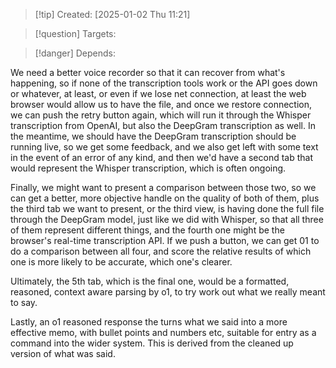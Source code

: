 
>[!tip] Created: [2025-01-02 Thu 11:21]

>[!question] Targets: 

>[!danger] Depends: 

We need a better voice recorder so that it can recover from what's happening, so if none of the transcription tools work or the API goes down or whatever, at least, or even if we lose net connection, at least the web browser would allow us to have the file, and once we restore connection, we can push the retry button again, which will run it through the Whisper transcription from OpenAI, but also the DeepGram transcription as well. In the meantime, we should have the DeepGram transcription should be running live, so we get some feedback, and we also get left with some text in the event of an error of any kind, and then we'd have a second tab that would represent the Whisper transcription, which is often ongoing. 

Finally, we might want to present a comparison between those two, so we can get a better, more objective handle on the quality of both of them, plus the third tab we want to present, or the third view, is having done the full file through the DeepGram model, just like we did with Whisper, so that all three of them represent different things, and the fourth one might be the browser's real-time transcription API. If we push a button, we can get 01 to do a comparison between all four, and score the relative results of which one is more likely to be accurate, which one's clearer.

Ultimately, the 5th tab, which is the final one, would be a formatted, reasoned, context aware parsing by o1, to try work out what we really meant to say.

Lastly, an o1 reasoned response the turns what we said into a more effective memo, with bullet points and numbers etc, suitable for entry as a command into the wider system.  This is derived from the cleaned up version of what was said.